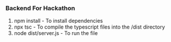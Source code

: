 ### Backend For Hackathon

1. npm install - To install dependencies
2. npx tsc - To compile the typescript files into the /dist directory
3. node dist/server.js - To run the file 